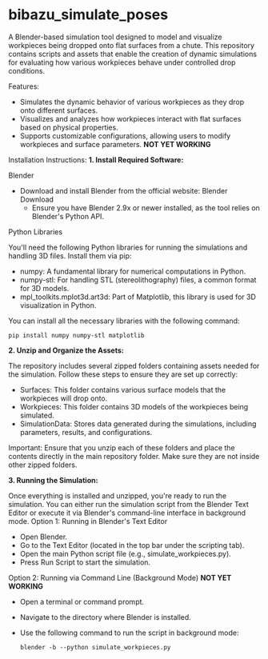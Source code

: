 
# bibazu_simulate_poses

A Blender-based simulation tool designed to model and visualize workpieces being dropped onto flat surfaces from a chute. This repository contains scripts and assets that enable the creation of dynamic simulations for evaluating how various workpieces behave under controlled drop conditions.

Features:
+ Simulates the dynamic behavior of various workpieces as they drop onto different surfaces.
+ Visualizes and analyzes how workpieces interact with flat surfaces based on physical properties.
+ Supports customizable configurations, allowing users to modify workpieces and surface parameters. __NOT YET WORKING__

Installation Instructions:
__1. Install Required Software:__

Blender
+ Download and install Blender from the official website: Blender Download
  + Ensure you have Blender 2.9x or newer installed, as the tool relies on Blender's Python API.

Python Libraries

You'll need the following Python libraries for running the simulations and handling 3D files. Install them via pip:

+ numpy: A fundamental library for numerical computations in Python.
+ numpy-stl: For handling STL (stereolithography) files, a common format for 3D models.
+ mpl_toolkits.mplot3d.art3d: Part of Matplotlib, this library is used for 3D visualization in Python.

You can install all the necessary libraries with the following command:

    pip install numpy numpy-stl matplotlib

__2. Unzip and Organize the Assets:__

The repository includes several zipped folders containing assets needed for the simulation. Follow these steps to ensure they are set up correctly:

+ Surfaces: This folder contains various surface models that the workpieces will drop onto.
+ Workpieces: This folder contains 3D models of the workpieces being simulated.
+ SimulationData: Stores data generated during the simulations, including parameters, results, and configurations.

Important: Ensure that you unzip each of these folders and place the contents directly in the main repository folder. Make sure they are not inside other zipped folders.

__3. Running the Simulation:__

Once everything is installed and unzipped, you're ready to run the simulation. You can either run the simulation script from the Blender Text Editor or execute it via Blender's command-line interface in background mode.
Option 1: Running in Blender's Text Editor

+ Open Blender.
+ Go to the Text Editor (located in the top bar under the scripting tab).
+ Open the main Python script file (e.g., simulate_workpieces.py).
+ Press Run Script to start the simulation.

Option 2: Running via Command Line (Background Mode) __NOT YET WORKING__

+ Open a terminal or command prompt.
+ Navigate to the directory where Blender is installed.
+ Use the following command to run the script in background mode:

      blender -b --python simulate_workpieces.py

